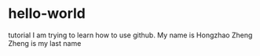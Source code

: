 # hello-world
tutorial
I am trying to learn how to use github.
My name is Hongzhao Zheng
Zheng is my last name
